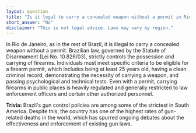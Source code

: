 ```yaml
---
layout: question
title: "Is it legal to carry a concealed weapon without a permit in Rio de Janeiro?"
short_answer: "No"
disclaimer: "This is not legal advice. Laws may vary by region."
---
```


In Rio de Janeiro, as in the rest of Brazil, it is illegal to carry a concealed weapon without a permit. Brazilian law, governed by the Statute of Disarmament (Lei No. 10.826/03), strictly controls the possession and carrying of firearms. Individuals must meet specific criteria to be eligible for a firearm permit, which includes being at least 25 years old, having a clean criminal record, demonstrating the necessity of carrying a weapon, and passing psychological and technical tests. Even with a permit, carrying firearms in public places is heavily regulated and generally restricted to law enforcement officers and certain other authorized personnel.

**Trivia:** Brazil's gun control policies are among some of the strictest in South America. Despite this, the country has one of the highest rates of gun-related deaths in the world, which has spurred ongoing debates about the effectiveness and enforcement of existing gun laws.
